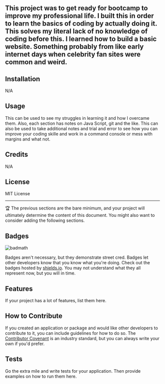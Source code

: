 # <Prework-Study-Guide>

## This project was to get ready for bootcamp to improve my professional life. I built this in order to learn the basics of coding by actually doing it. This solves my literal lack of no knowledge of coding before this. I learned how to build a basic website. Something probably from like early internet days when celebrity fan sites were common and weird.


## Installation

N/A

## Usage

This can be used to see my struggles in learning it and how I overcame them. Also, each section has notes on Java Script, git and the like. This can also be used to take additional notes and trial and error to see how you can improve your coding skille and work in a command console or mess with margins and what not.



## Credits

N/A

## License

MIT License

---

🏆 The previous sections are the bare minimum, and your project will ultimately determine the content of this document. You might also want to consider adding the following sections.

## Badges

![badmath](https://img.shields.io/github/languages/top/nielsenjared/badmath)

Badges aren't necessary, but they demonstrate street cred. Badges let other developers know that you know what you're doing. Check out the badges hosted by [shields.io](https://shields.io/). You may not understand what they all represent now, but you will in time.

## Features

If your project has a lot of features, list them here.

## How to Contribute

If you created an application or package and would like other developers to contribute to it, you can include guidelines for how to do so. The [Contributor Covenant](https://www.contributor-covenant.org/) is an industry standard, but you can always write your own if you'd prefer.

## Tests

Go the extra mile and write tests for your application. Then provide examples on how to run them here.